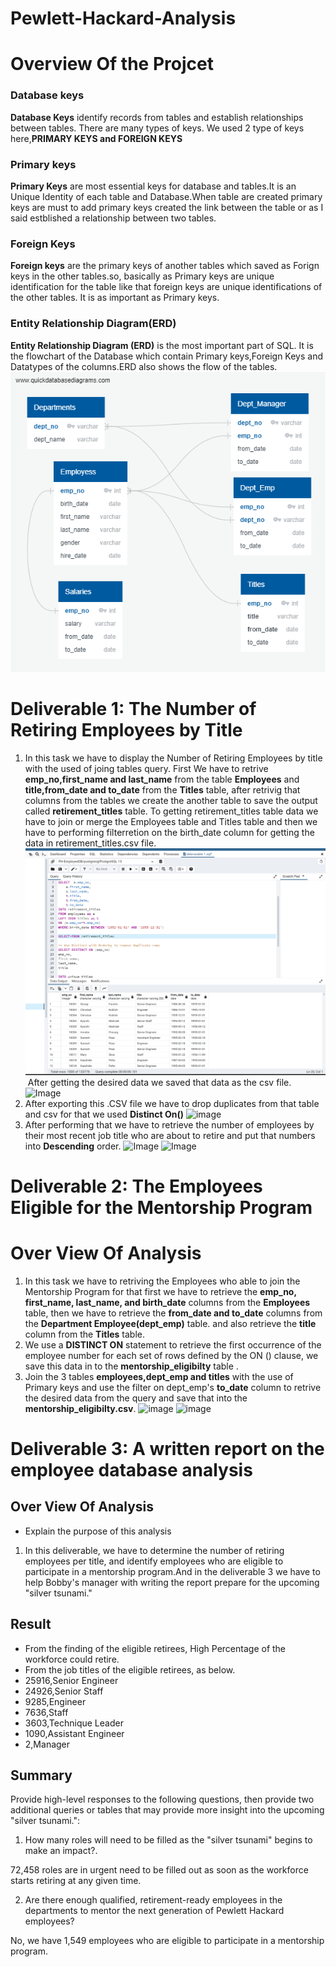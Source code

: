 # Pewlett-Hackard-Analysis
# Overview Of the Projcet

### Database keys
  **Database Keys** identify records from tables and establish relationships between tables. There are many types of keys. We used 2 type of keys here,**PRIMARY KEYS and FOREIGN KEYS**
    
### Primary keys
   **Primary Keys** are most essential keys for database and tables.It is an Unique Identity of each table and Database.When table are created primary keys are must to add primary keys created the link between the table or as I said estblished a relationship between two tables.
### Foreign Keys
   **Foreign keys** are the primary keys of another tables which saved as Forign keys in the other tables.so, basically as Primary keys are unique identification for the table like that foreign keys are unique identifications of the other tables. It is as important as Primary keys.
### Entity Relationship Diagram(ERD)
   **Entity Relationship Diagram (ERD)** is the most important part of SQL. It is the flowchart of the Database which contain Primary keys,Foreign Keys and Datatypes of the columns.ERD also shows the flow of the tables.
   ![EmployeeDB](EmployeeDB.png)
   
# Deliverable 1: The Number of Retiring Employees by Title
   1. In this task we have to display the Number of Retiring Employees by title with the used of joing tables query.
   First We have to retrive **emp_no,first_name and last_name** from the table **Employees** and **title,from_date and to_date** from the **Titles** table, after retrivig that columns from the tables we create the another table to save the output called **retirement_titles** table. To getting retirement_titles table data we have to join or merge the Employees table and Titles table and then we have to performing filterretion on the birth_date column for getting the data in retirement_titles.csv file.
   ![retirements_titles1](retirements_titles1.png)
   ![]()
   After getting the desired data we saved that data as the csv file.
   ![Image]()
   2. After exporting this .CSV file we have to drop duplicates from that table and csv for that we used **Distinct On()** 
   ![image]()
   3. After performing that we have to retrieve the number of employees by their most recent job title who are about to retire and put that numbers into **Descending** order.
   ![Image]()
   ![Image]()
# Deliverable 2: The Employees Eligible for the Mentorship Program
# Over View Of Analysis
 1. In this task we have to retriving the Employees who able to join the Mentorship Program  for that first we have to retrieve the **emp_no, first_name, last_name, and birth_date** columns from the **Employees** table, then we have to retrieve the **from_date and to_date** columns from the **Department Employee(dept_emp)** table.
and also retrieve the **title** column from the **Titles** table.
2. We use a **DISTINCT ON** statement to retrieve the first occurrence of the employee number for each set of rows defined by the ON () clause, we save this data in to the **mentorship_eligibilty** table .
3. Join the 3 tables **employees,dept_emp and titles** with the use of Primary keys and use the filter on dept_emp's **to_date** column to retrive the desired data from the query and save that into the **mentorship_eligibilty.csv**.
![image]()
![image]()

# Deliverable 3: A written report on the employee database analysis
## Over View Of Analysis
* Explain the purpose of this analysis
1. In this deliverable, we have to determine the number of retiring employees per title, and identify employees who are eligible to participate in a mentorship program.And in the deliverable 3 we have to help Bobby's manager with writing the report prepare for the upcoming "silver tsunami."

## Result
 * From the finding of the eligible retirees, High Percentage of the workforce could retire.
 * From the job titles of the eligible retirees, as below.
 * 25916,Senior Engineer
 * 24926,Senior Staff
 * 9285,Engineer
 * 7636,Staff
 * 3603,Technique Leader
 * 1090,Assistant Engineer
 * 2,Manager

## Summary
Provide high-level responses to the following questions, then provide two additional queries or tables that may provide more insight into the upcoming "silver tsunami.":

1) How many roles will need to be filled as the "silver tsunami" begins to make an impact?.

 72,458 roles are in urgent need to be filled out as soon as the workforce starts retiring at any given time.

2) Are there enough qualified, retirement-ready employees in the departments to mentor the next generation of Pewlett Hackard employees?

 No, we have 1,549 employees who are eligible to participate in a mentorship program.
 

